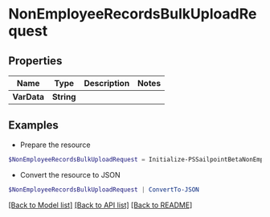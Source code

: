 # NonEmployeeRecordsBulkUploadRequest
## Properties

Name | Type | Description | Notes
------------ | ------------- | ------------- | -------------
**VarData** | **String** |  | 

## Examples

- Prepare the resource
```powershell
$NonEmployeeRecordsBulkUploadRequest = Initialize-PSSailpointBetaNonEmployeeRecordsBulkUploadRequest  -VarData null
```

- Convert the resource to JSON
```powershell
$NonEmployeeRecordsBulkUploadRequest | ConvertTo-JSON
```

[[Back to Model list]](../README.md#documentation-for-models) [[Back to API list]](../README.md#documentation-for-api-endpoints) [[Back to README]](../README.md)

